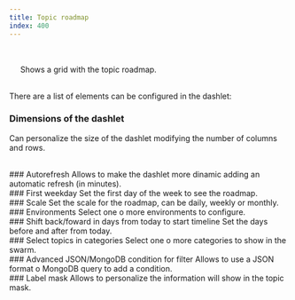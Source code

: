 ```yaml
---
title: Topic roadmap
index: 400
---
```


    
<br />

<img src="/static/images/icons/roadmap.png" height="16px" width="16px" /> Shows a grid with the topic roadmap.

<br />
There are a list of elements can be configured in the dashlet:


### Dimensions of the dashlet
Can personalize the size of the dashlet modifying the number of columns and rows.

<br />
### Autorefresh
Allows to make the dashlet more dinamic adding an automatic refresh (in minutes).


<br />
###  First weekday  
Set the first day of the week to see the roadmap.

<br />
### Scale
Set the scale for the roadmap, can be daily, weekly or monthly.

<br />
### Environments
Select one o more environments to configure.

<br />
### Shift back/foward in days from today to start timeline
Set the days before and after from today.

<br />
### Select topics in categories
Select one o more categories to show in the swarm.


<br />
### Advanced JSON/MongoDB condition for filter
Allows to use a JSON format o MongoDB query to add a condition. 


<br />
### Label mask
Allows to personalize the information will show in the topic mask.

